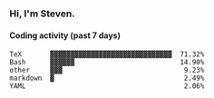 ### Hi, I'm Steven.

#### Coding activity (past 7 days)
```
TeX       ▓▓▓▓▓▓▓▓▓▓▓▓▓▓▓▓▓▓▓▓▓▓▓▓▓▓▓▓▓▓  71.32%
Bash      ▓▓▓▓▓▓                          14.90%
other     ▓▓▓                              9.23%
markdown  ▓                                2.49%
YAML                                       2.06%
```
